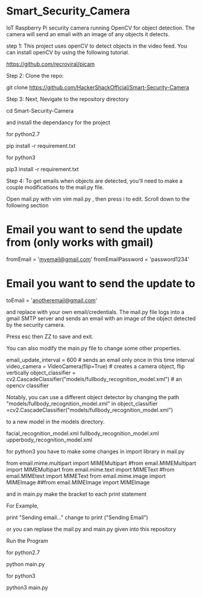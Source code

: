 # Smart_Security_Camera
IoT Raspberry Pi security camera running OpenCV for object detection. The camera will send an email with an image of any objects it detects.

step 1: This project uses openCV to detect objects in the video feed. You can install openCV by using the following tutorial.

https://github.com/recroviral/picam

Step 2: Clone the repo:

git clone https://github.com/HackerShackOfficial/Smart-Security-Camera

Step 3: Next, Nevigate to the repository directory

cd Smart-Security-Camera

and install the dependancy for the project

for python2.7

pip install -r requirement.txt

for python3

pip3 install -r requirement.txt

Step 4: To get emails when objects are detected, you'll need to make a couple modifications to the mail.py file.

Open mail.py with vim vim mail.py , then press i to edit. Scroll down to the following section

# Email you want to send the update from (only works with gmail)
fromEmail = 'myemail@gmail.com'
fromEmailPassword = 'password1234'
# Email you want to send the update to
toEmail = 'anotheremail@gmail.com'

and replace with your own email/credentials. The mail.py file logs into a gmail SMTP server and sends an email with an image of the object detected by the security camera.

Press esc then ZZ to save and exit.

You can also modify the main.py file to change some other properties.

email_update_interval = 600 # sends an email only once in this time interval
video_camera = VideoCamera(flip=True) # creates a camera object, flip vertically
object_classifier = cv2.CascadeClassifier("models/fullbody_recognition_model.xml") # an opencv classifier

Notably, you can use a different object detector by changing the path "models/fullbody_recognition_model.xml" in object_classifier =cv2.CascadeClassifier("models/fullbody_recognition_model.xml")

to a new model in the models directory.

facial_recognition_model.xml
fullbody_recognition_model.xml
upperbody_recognition_model.xml

for python3 you have to make some changes in import library in mail.py

from email.mime.multipart import MIMEMultipart    #from email.MIMEMultipart import MIMEMultipart
from email.mime.text import MIMEText              #from email.MIMEtext import MIMEText
from email.mime.image import MIMEImage            ##from email.MIMEImage import MIMEImage

and in main.py 
make the bracket to each print statement

For Example,

print "Sending email..."     change to     print ("Sending Email")

or you can replase the mail.py and main.py given into this repository

Run the Program

for python2.7

python main.py

for python3

python3 main.py
